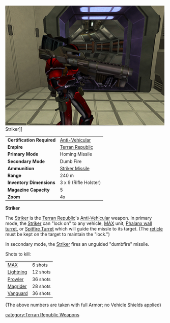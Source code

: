 ![](../images/PSScreenShot0332.jpg "fig:PSScreenShot0332.jpg") Striker\]\]

|                            |                                                       |
| -------------------------- | ----------------------------------------------------- |
| **Certification Required** | [Anti-Vehicular](../certifications/Anti-Vehicular.md) |
| **Empire**                 | [Terran Republic](../etc/Terran_Republic.md)          |
| **Primary Mode**           | Homing Missile                                        |
| **Secondary Mode**         | Dumb Fire                                             |
| **Ammunition**             | [Striker Missile](../ammunition/Striker_Missile.md)   |
| **Range**                  | 240 m                                                 |
| **Inventory Dimensions**   | 3 x 9 (Rifle Holster)                                 |
| **Magazine Capacity**      | 5                                                     |
| **Zoom**                   | 4x                                                    |

**Striker**

The [Striker](Striker.md) is the [Terran Republic](../etc/Terran_Republic.md)'s
[Anti-Vehicular](../certifications/Anti-Vehicular.md) weapon. In primary mode,
the [Striker](Striker.md) can "lock on" to any vehicle,
[MAX](../items/Mechanized_Assault_Exo-Suit.md) unit,
[Phalanx wall turret](../items/Phalanx.md), or
[Spitfire Turret](Spitfire_Turret.md) which will guide the missle to its target.
(The [reticle](../terminology/Reticle.md) must be kept on the target to maintain
the "lock.")

In secondary mode, the [Striker](Striker.md) fires an unguided "dumbfire"
missile.

Shots to kill:

|                                                |          |
| ---------------------------------------------- | -------- |
| [MAX](../items/Mechanized_Assault_Exo-Suit.md) | 6 shots  |
| [Lightning](../vehicles/Lightning.md)          | 12 shots |
| [Prowler](../vehicles/Prowler.md)              | 36 shots |
| [Magrider](../vehicles/Magrider.md)            | 28 shots |
| [Vanguard](../vehicles/Vanguard.md)            | 36 shots |

(The above numbers are taken with full Armor; no Vehicle Shields applied)

[category:Terran Republic Weapons](category:Terran_Republic_Weapons.md)

<!--[Category:Game Items](Category:Game_Items.md)-->
<!--[Category:Weapons](Category:Weapons.md)-->
